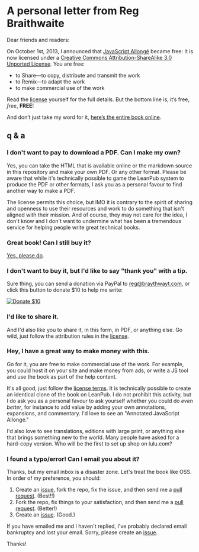 # A personal letter from Reg Braithwaite

Dear friends and readers:

On October 1st, 2013, I announced that [JavaScript Allongé](https://leanpub.com/javascript-allonge) became free: It is now licensed under a [Creative Commons Attribution-ShareAlike 3.0 Unported License][license]. You are free:

* to Share—to copy, distribute and transmit the work
* to Remix—to adapt the work
* to make commercial use of the work

Read the [license](http://creativecommons.org/licenses/by-sa/3.0/deed.en_US) yourself for the full details. But the bottom line is, it’s free, *free*, **FREE**!

And don’t just take my word for it, [here’s the entire book online](https://leanpub.com/javascript-allonge/read).

## q & a

### I don't want to pay to download a PDF. Can I make my own?

Yes, you can take the HTML that is available online or the markdown source in this repository and make your own PDF. Or any other format. Please be aware that while it's technically possible to game the LeanPub system to produce the PDF or other formats, I ask you as a personal favour to find another way to make a PDF.

The license permits this choice, but IMO it is contrary to the spirit of sharing and openness to use their resources and work to do something that isn't aligned with their mission. And of course, they may not care for the idea, I don't know and I don't want to undermine what has been a tremendous service for helping people write great technical books.

### Great book! Can I still buy it?

[Yes, please do](http://braythwayt.com/2013/10/04/the-freedom-to-pay-thirty-bucks.html "The Freedom to Pay Thirty Bucks").

### I don't want to buy it, but I'd like to say "thank you" with a tip.

Sure thing, you can send a donation via PayPal to reg@braythwayt.com, or click this button to donate $10 to help me write:

[![Donate $10](https://www.paypalobjects.com/en_US/i/btn/btn_donate_SM.gif)](https://www.paypal.com/cgi-bin/webscr?cmd=_s-xclick&hosted_button_id=PNL4TZ4S37R34)

### I'd like to share it.

And I'd also like you to share it, in this form, in PDF, or anything else. Go wild, just follow the attribution rules in the [license].

### Hey, I have a great way to make money with this.

Go for it, you are free to make commercial use of the work. For example, you could host it on your site and make money from ads, or write a JS tool and use the book as part of the help content.

It's all good, just follow the [license terms][license]. It is technically possible to create an identical clone of the book on LeanPub. I do not prohibit this activity, but I do ask you as a personal favour to ask yourself whether you could do *even better*, for instance to add value by adding your own annotations, expansions, and commentary. I'd love to see an "Annotated JavaScript Allongé."

I'd also love to see translations, editions with large print, or anything else that brings something new to the world. Many people have asked for a hard-copy version. Who will be the first to set up shop on lulu.com?

### I found a typo/error! Can I email you about it?

Thanks, but my email inbox is a disaster zone. Let's treat the book like OSS. In order of my preference, you should:

1. Create an [issue], fork the repo, fix the issue, and then send me a [pull request][pull]. (Best!!)
2. Fork the repo, fix things to your satisfaction, and then send me a [pull request][pull]. (Better!)
3. Create an [issue]. (Good.)

If you have emailed me and I haven't replied, I've probably declared email bankruptcy and lost your email. Sorry, please create an [issue].

Thanks!

[license]: http://creativecommons.org/licenses/by-sa/3.0/deed.en_US "Creative Commons Attribution-ShareAlike 3.0 Unported License"
[issue]: https://github.com/raganwald/javascript-allonge/issues
[pull]: https://github.com/raganwald/javascript-allonge/pulls
